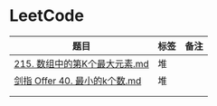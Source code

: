 # LeetCode

| 题目                                                         | 标签 | 备注 |
| ------------------------------------------------------------ | ---- | ---- |
| [215. 数组中的第K个最大元素.md](https://github.com/WTongStudio/LeetCode/blob/master/数据结构/堆/215.%20数组中的第K个最大元素.md) | 堆   |      |
| [剑指 Offer 40. 最小的k个数.md](https://github.com/WTongStudio/LeetCode/blob/master/数据结构/堆/剑指%20Offer%2040.%20最小的k个数.md) | 堆   |      |
|                                                              |      |      |
|                                                              |      |      |

